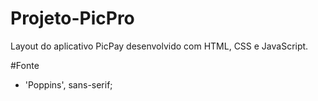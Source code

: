 # Projeto-PicPro
Layout do aplicativo PicPay desenvolvido com HTML, CSS e JavaScript.


#Fonte
* 'Poppins', sans-serif;
